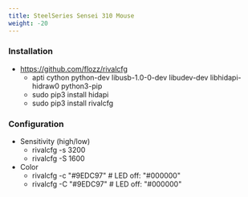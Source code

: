 ```yaml
---
title: SteelSeries Sensei 310 Mouse
weight: -20
---
```


### Installation
- https://github.com/flozz/rivalcfg
    - apti cython python-dev libusb-1.0-0-dev libudev-dev libhidapi-hidraw0 python3-pip
    - sudo pip3 install hidapi
    - sudo pip3 install rivalcfg

### Configuration
- Sensitivity (high/low)
    - rivalcfg -s 3200
    - rivalcfg -S 1600
- Color
    - rivalcfg -c "#9EDC97" # LED off: "#000000"
    - rivalcfg -C "#9EDC97" # LED off: "#000000"
